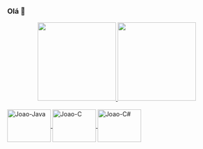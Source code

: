 ### Olá 👋
<div align="center">
  <a href="https://github.com/caracciolojl">
  <img height="180em" src="https://github-readme-stats.vercel.app/api?username=caracciolojl&show_icons=true&theme=dark&include_all_commits=true&count_private=true"/>
  <img height="180em" src="https://github-readme-stats.vercel.app/api/top-langs/?username=caracciolojl&layout=compact&langs_count=7&theme=dark"/>
</div>

<div style="display: inline_block"><br>
  <img align="center" alt="Joao-Java" height="75" width="100" src="https://cdn.jsdelivr.net/gh/devicons/devicon/icons/java/java-original-wordmark.svg" />
  <img align="center" alt="Joao-C" height="75" width="100" src="https://cdn.jsdelivr.net/gh/devicons/devicon/icons/c/c-original.svg" />
  <img align="center" alt="Joao-C#" height="75" width="100" src="https://cdn.jsdelivr.net/gh/devicons/devicon/icons/csharp/csharp-line.svg" />
</div>

##

